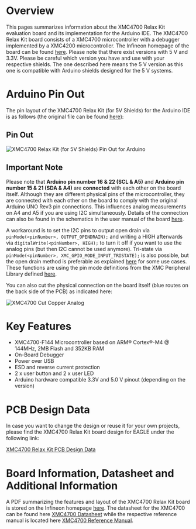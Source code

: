 # Overview
This pages summarizes information about the XMC4700 Relax Kit evaluation board and its implementation for the Arduino IDE. The XMC4700 Relax Kit board consists of a XMC4700 microcontroller with a debugger implemented by a XMC4200 microcontroller. The Infineon homepage of the board can be found [here](https://www.infineon.com/cms/en/product/evaluation-boards/KIT_XMC47_RELAX_5V_AD_V1/productType.html?productType=5546d46250cc1fdf0150f6a27dbf6e8a).
Please note that there exist versions with 5 V and 3.3V. Please be careful which version you have and use with your respective shields. The one described here means the 5 V version as this one is compatible with Arduino shields designed for the 5 V systems.

# Arduino Pin Out
The pin layout of the XMC4700 Relax Kit (for 5V Shields) for the Arduino IDE is as follows (the original file can be found [here](https://github.com/Infineon/Assets/blob/master/Pictures/XMC%204700_RelaxKit_5VShields_PO.jpg)):

## Pin Out

![XMC4700 Relax Kit (for 5V Shields) Pin Out for Arduino](https://github.com/Infineon/Assets/blob/master/Pictures/XMC%204700_RelaxKit_5VShields_PO.jpg)

## Important Note

Please note that **Arduino pin number 16 & 22 (SCL & A5)** and **Arduino pin number 15 & 21 (SDA & A4)** are **connected** with each other on the board itself. 
Although they are different physical pins of the microcontroller, they are connected with each other on the board to comply with the original Arduino UNO Rev3 pin connections. This influences analog measurements on A4 and A5 if you are using I2C simultaneously.
Details of the connection can also be found in the schematics in the user manual of the board [here](https://www.infineon.com/dgdl/Infineon-XMC4400_Platform2Go-UserManual-v01_00-EN.pdf?fileId=5546d4626f229553016f8fc159482c94).

A workaround is to set the I2C pins to output open drain via `pinMode(<pinNumber>, OUTPUT_OPENDRAIN);` and writing a HIGH afterwards via `digitalWrite(<pinNumber>, HIGH);` to turn it off if you want to use the analog pins (but then I2C cannot be used anymore). Tri-state via `pinMode(<pinNumber>, XMC_GPIO_MODE_INPUT_TRISTATE);` is also possible, but the open drain method is preferable as explained [here](https://github.com/Infineon/XMC-for-Arduino/issues/164#issuecomment-714804397) for some use cases. These functions are using the pin mode definitions from the XMC Peripheral Library defined [here](https://github.com/Infineon/XMC-for-Arduino/blob/0dcbd5822cb59d12a7bdae776d307fae9c607ed7/cores/xmc_lib/XMCLib/inc/xmc4_gpio.h#L206).

You can also cut the physical connection on the board itself (blue routes on the back side of the PCB) as indicated here:

![XMC4700 Cut Copper Analog](https://user-images.githubusercontent.com/20902096/96850978-c2edb280-1457-11eb-9636-b4e8c7b0f725.JPG)

# Key Features
* XMC4700-F144 Microcontroller based on ARM® Cortex®-M4 @ 144MHz, 2MB Flash and 352KB RAM
* On-Board Debugger
* Power over USB
* ESD and reverse current protection
* 2 x user button and 2 x user LED
* Arduino hardware compatible 3.3V and 5.0 V pinout (depending on the version)

# PCB Design Data
In case you want to change the design or reuse it for your own projects, please find the XMC4700 Relax Kit board design for EAGLE under the following link:

[XMC4700 Relax Kit PCB Design Data](https://www.infineon.com/dgdl/Infineon-PCB+Footprints+and+Symbols+-+XMC4700-XMC4800+-+Source+Eagle+-+Relax+Kit+Series-PCB-v01_00-EN.zip?fileId=5546d46250cc1fdf015139c2d2f32016)

# Board Information, Datasheet and Additional Information
A PDF summarizing the features and layout of the XMC4700 Relax Kit board is stored on the Infineon homepage [here](https://www.infineon.com/dgdl/Infineon-Board_User_Manual_XMC4700_XMC4800_Relax_Kit_Series-UM-v01_02-EN.pdf?fileId=5546d46250cc1fdf01513f8e052d07fc).
The datasheet for the XMC4700 can be found here [XMC4700 Datasheet](https://www.infineon.com/dgdl/Infineon-XMC4700-XMC4800-DS-v01_00-EN.pdf?fileId=5546d462518ffd850151908ea8db00b3) while the respective reference manual is located here [XMC4700 Reference Manual](https://www.infineon.com/dgdl/Infineon-ReferenceManual_XMC4700_XMC4800-UM-v01_03-EN.pdf?fileId=5546d462518ffd850151904eb90c0044).

